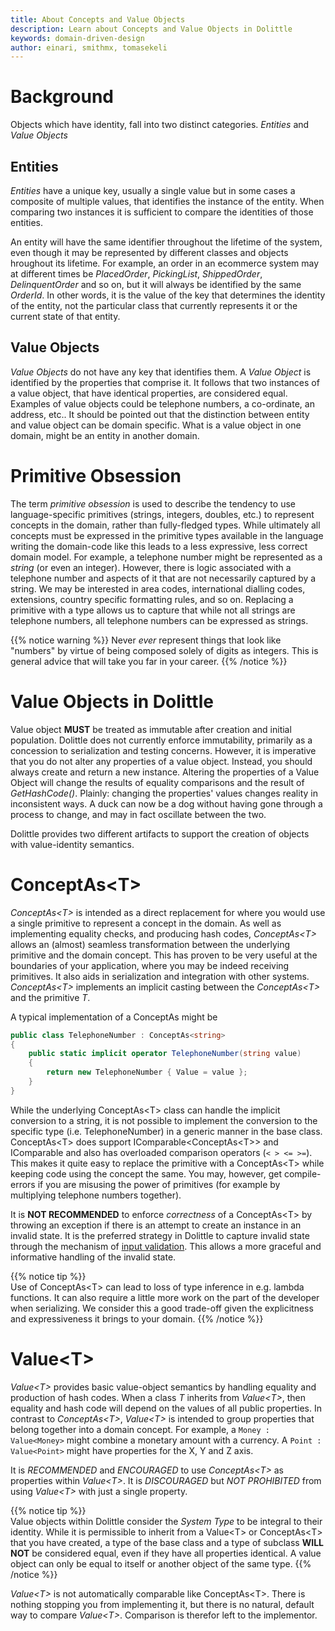 ```yaml
---
title: About Concepts and Value Objects
description: Learn about Concepts and Value Objects in Dolittle
keywords: domain-driven-design
author: einari, smithmx, tomasekeli
---
```


# Background

Objects which have identity, fall into two distinct categories.  *Entities* and *Value Objects*

## Entities

*Entities* have a unique key, usually a single value but in some cases a composite of multiple values, that identifies the instance of the entity.  When comparing two instances it is sufficient to compare the identities of those entities.

An entity will have the same identifier throughout the lifetime of the system, even though it may be represented by different classes and objects hroughout its lifetime.  For example, an order in an ecommerce system may at different times be *PlacedOrder*, *PickingList*, *ShippedOrder*, *DelinquentOrder* and so on, but it will always be identified by the same *OrderId*.  In other words, it is the value of the key that determines the identity of the entity, not the particular class that currently represents it or the current state of that entity.

## Value Objects

*Value Objects* do not have any key that identifies them. A *Value Object* is identified by the properties that comprise it.  It follows that two instances of a value object, that have identical properties, are considered equal. Examples of value objects could be telephone numbers, a co-ordinate, an address, etc..  It should be pointed out that the distinction between entity and value object can be domain specific.  What is a value object in one domain, might be an entity in another domain.


# Primitive Obsession

The term *primitive obsession* is used to describe the tendency to use language-specific  primitives (strings, integers, doubles, etc.) to represent concepts in the domain, rather than fully-fledged types. While ultimately all concepts must be expressed in the primitive types available in the language writing the domain-code like this leads to a less expressive, less correct domain model. For example, a telephone number might be represented as a *string* (or even an integer).  However, there is logic associated with a telephone number and aspects of it that are not necessarily captured by a string.  We may be interested in area codes, international dialling codes, extensions, country specific formatting rules, and so on. Replacing a primitive with a type allows us to capture that while not all strings are telephone numbers, all telephone numbers can be expressed as strings.

{{% notice warning %}}
Never *ever* represent things that look like "numbers" by virtue of being composed solely of digits as integers. This is general advice that will take you far in your career.
{{% /notice %}} 

# Value Objects in Dolittle

Value object **MUST** be treated as immutable after creation and initial population.  Dolittle does not currently enforce immutability, primarily as a concession to serialization and testing concerns.  However, it is imperative that you do not alter any properties of a value object. Instead, you should always create and return a new instance.  Altering the properties of a Value Object will change the results of equality comparisons and the result of *GetHashCode()*. Plainly: changing the properties' values changes reality in inconsistent ways. A duck can now be a dog without having gone through a process to change, and may in fact oscillate between the two.

Dolittle provides two different artifacts to support the creation of objects with value-identity semantics.

# ConceptAs\<T>

*ConceptAs\<T>* is intended as a direct replacement for where you would use a single primitive to represent a concept in the domain.  As well as implementing equality checks, and producing hash codes, *ConceptAs\<T>* allows an (almost) seamless transformation between the underlying primitive and the domain concept. This has proven to be very useful at the boundaries of your application, where you may be indeed receiving primitives. It also aids in serialization and integration with other systems. *ConceptAs\<T>* implements an implicit casting between the *ConceptAs\<T>* and the primitive *T*.

A typical implementation of a ConceptAs might be

```C#
public class TelephoneNumber : ConceptAs<string>
{
    public static implicit operator TelephoneNumber(string value)
    {
        return new TelephoneNumber { Value = value };
    }
}
```

While the underlying ConceptAs\<T> class can handle the implicit conversion to a string, it is not possible to implement the conversion to the specific type (i.e. TelephoneNumber) in a generic manner in the base class. ConceptAs\<T> does support IComparable\<ConceptAs\<T>> and IComparable and also has overloaded comparison operators (`< > <= >=`). This makes it quite easy to replace the primitive with a ConceptAs\<T> while keeping code using the concept the same. You may, however, get compile-errors if you are misusing the power of primitives (for example by multiplying telephone numbers together).

It is **NOT RECOMMENDED** to enforce *correctness* of a ConceptAs\<T> by throwing an exception if there is an attempt to create an instance in an invalid state.  It is the preferred strategy in Dolittle to capture invalid state through the mechanism of [input validation](./validation). This allows a more graceful and  informative handling of the invalid state.

{{% notice tip %}}  
Use of ConceptAs\<T> can lead to loss of type inference in e.g. lambda functions.  It can also require a little more work on the part of the developer when serializing.  We consider this a good trade-off given the explicitness and expressiveness it brings to your domain.
{{% /notice %}}  

# Value\<T>

*Value\<T>* provides basic value-object semantics by handling equality and production of hash codes.  When a class *T* inherits from *Value\<T>*, then equality and hash code will depend on the values of all public properties.  In contrast to *ConceptAs\<T>*, *Value\<T>* is intended to group properties that belong together into a domain concept.  For example, a `Money : Value<Money>` might combine a monetary amount with a currency.  A `Point : Value<Point>` might have properties for the X, Y and Z axis.

It is *RECOMMENDED* and *ENCOURAGED* to use *ConceptAs\<T>* as properties within *Value\<T>*.  It is  *DISCOURAGED* but *NOT PROHIBITED* from using *Value\<T>* with just a single property.

{{% notice tip %}}  
Value objects within Dolittle consider the *System Type* to be integral to their identity.  While it is permissible to inherit from a Value\<T> or ConceptAs\<T> that you have created, a type of the base class and a type of subclass **WILL NOT** be considered equal, even if they have all properties identical.  A value object can only be equal to itself or another object of the same type.
{{% /notice %}}  

*Value\<T>* is not automatically comparable like ConceptAs\<T>. There is nothing stopping you from implementing it, but there is no natural, default way to compare *Value\<T>*. Comparison is therefor left to the implementor.

